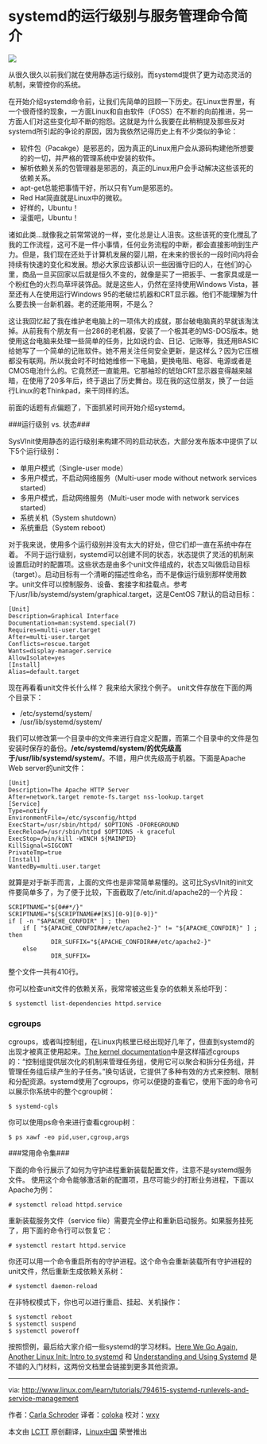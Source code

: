 systemd的运行级别与服务管理命令简介
================================================================================
![](http://www.linux.com/images/stories/41373/Linux_kernel_unified_hierarchy_cgroups_and_systemd.svg.png)

从很久很久以前我们就在使用静态运行级别。而systemd提供了更为动态灵活的机制，来管控你的系统。

在开始介绍systemd命令前，让我们先简单的回顾一下历史。在Linux世界里，有一个很奇怪的现象，一方面Linux和自由软件（FOSS）在不断的向前推进，另一方面人们对这些变化却不断的抱怨。这就是为什么我要在此稍稍提及那些反对systemd所引起的争论的原因，因为我依然记得历史上有不少类似的争论：

- 软件包（Pacakge）是邪恶的，因为真正的Linux用户会从源码构建他所想要的的一切，并严格的管理系统中安装的软件。
- 解析依赖关系的包管理器是邪恶的，真正的Linux用户会手动解决这些该死的依赖关系。
- apt-get总能把事情干好，所以只有Yum是邪恶的。
- Red Hat简直就是Linux中的微软。
- 好样的，Ubuntu！
- 滚蛋吧，Ubuntu！

诸如此类...就像我之前常常说的一样，变化总是让人沮丧。这些该死的变化搅乱了我的工作流程，这可不是一件小事情，任何业务流程的中断，都会直接影响到生产力。但是，我们现在还处于计算机发展的婴儿期，在未来的很长的一段时间内将会持续有快速的变化和发展。想必大家应该都认识一些因循守旧的人，在他们的心里，商品一旦买回家以后就是恒久不变的，就像是买了一把扳手、一套家具或是一个粉红色的火烈鸟草坪装饰品。就是这些人，仍然在坚持使用Windows Vista，甚至还有人在使用运行Windows 95的老破烂机器和CRT显示器。他们不能理解为什么要去换一台新机器。老的还能用啊，不是么？

这让我回忆起了我在维护老电脑上的一项伟大的成就，那台破电脑真的早就该淘汰掉。从前我有个朋友有一台286的老机器，安装了一个极其老的MS-DOS版本。她使用这台电脑来处理一些简单的任务，比如说约会、日记、记账等，我还用BASIC给她写了一个简单的记账软件。她不用关注任何安全更新，是这样么？因为它压根都没有联网。所以我会时不时给她维修一下电脑，更换电阻、电容、电源或者是CMOS电池什么的。它竟然还一直能用。它那袖珍的琥珀CRT显示器变得越来越暗，在使用了20多年后，终于退出了历史舞台。现在我的这位朋友，换了一台运行Linux的老Thinkpad，来干同样的活。

前面的话题有点偏题了，下面抓紧时间开始介绍systemd。

###运行级别 vs. 状态###

SysVInit使用静态的运行级别来构建不同的启动状态，大部分发布版本中提供了以下5个运行级别：

- 单用户模式（Single-user mode）
- 多用户模式，不启动网络服务（Multi-user mode without network services started）
- 多用户模式，启动网络服务（Multi-user mode with network services started）
- 系统关机（System shutdown）
- 系统重启（System reboot）

对于我来说，使用多个运行级别并没有太大的好处，但它们却一直在系统中存在着。 不同于运行级别，systemd可以创建不同的状态，状态提供了灵活的机制来设置启动时的配置项。这些状态是由多个unit文件组成的，状态又叫做启动目标（target）。启动目标有一个清晰的描述性命名，而不是像运行级别那样使用数字。unit文件可以控制服务、设备、套接字和挂载点。参考下/usr/lib/systemd/system/graphical.target，这是CentOS 7默认的启动目标：

    [Unit]
    Description=Graphical Interface
    Documentation=man:systemd.special(7)
    Requires=multi-user.target
    After=multi-user.target
    Conflicts=rescue.target
    Wants=display-manager.service
    AllowIsolate=yes
    [Install]
    Alias=default.target

现在再看看unit文件长什么样？ 我来给大家找个例子。 unit文件存放在下面的两个目录下：

- /etc/systemd/system/
- /usr/lib/systemd/system/

我们可以修改第一个目录中的文件来进行自定义配置，而第二个目录中的文件是包安装时保存的备份。**/etc/systemd/system/**的优先级高于**/usr/lib/systemd/system/**。不错，用户优先级高于机器。下面是Apache Web server的unit文件：

    [Unit]
    Description=The Apache HTTP Server
    After=network.target remote-fs.target nss-lookup.target
    [Service]
    Type=notify
    EnvironmentFile=/etc/sysconfig/httpd
    ExecStart=/usr/sbin/httpd/ $OPTIONS -DFOREGROUND
    ExecReload=/usr/sbin/httpd $OPTIONS -k graceful
    ExecStop=/bin/kill -WINCH ${MAINPID}
    KillSignal=SIGCONT
    PrivateTmp=true
    [Install]
    WantedBy=multi.user.target

就算是对于新手而言，上面的文件也是非常简单易懂的。这可比SysVInit的init文件要简单多了，为了便于比较，下面截取了/etc/init.d/apache2的一个片段：

    SCRIPTNAME="${0##*/}"
    SCRIPTNAME="${SCRIPTNAME##[KS][0-9][0-9]}"
    if [ -n "$APACHE_CONFDIR" ] ; then
    	if [ "${APACHE_CONFDIR##/etc/apache2-}" != "${APACHE_CONFDIR}" ] ; then
    	        DIR_SUFFIX="${APACHE_CONFDIR##/etc/apache2-}"
    	else
    	        DIR_SUFFIX=
    	        
整个文件一共有410行。

你可以检查unit文件的依赖关系，我常常被这些复杂的依赖关系给吓到：

    $ systemctl list-dependencies httpd.service

### cgroups ###

cgroups，或者叫控制组，在Linux内核里已经出现好几年了，但直到systemd的出现才被真正使用起来。[The kernel documentation][1]中是这样描述cgroups的：“控制组提供层次化的机制来管理任务组，使用它可以聚合和拆分任务组，并管理任务组后续产生的子任务。”换句话说，它提供了多种有效的方式来控制、限制和分配资源。systemd使用了cgroups，你可以便捷的查看它，使用下面的命令可以展示你系统中的整个cgroup树：

    $ systemd-cgls

你可以使用ps命令来进行查看cgroup树：

    $ ps xawf -eo pid,user,cgroup,args

###常用命令集###

下面的命令行展示了如何为守护进程重新装载配置文件，注意不是systemd服务文件。 使用这个命令能够激活新的配置项，且尽可能少的打断业务进程，下面以Apache为例：

    # systemctl reload httpd.service

重新装载服务文件（service file）需要完全停止和重新启动服务。如果服务挂死了，用下面的命令行可以恢复它：

    # systemctl restart httpd.service

你还可以用一个命令重启所有的守护进程。这个命令会重新装载所有守护进程的unit文件，然后重新生成依赖关系树：

    # systemctl daemon-reload

在非特权模式下，你也可以进行重启、挂起、关机操作：

    $ systemctl reboot
    $ systemctl suspend
    $ systemctl poweroff

按照惯例，最后给大家介绍一些systemd的学习材料。[Here We Go Again, Another Linux Init: Intro to systemd][2] 和 [Understanding and Using Systemd][3] 是不错的入门材料，这两份文档里会链接到更多其他资源。

--------------------------------------------------------------------------------

via: http://www.linux.com/learn/tutorials/794615-systemd-runlevels-and-service-management

作者：[Carla Schroder][a]
译者：[coloka](https://github.com/coloka)
校对：[wxy](https://github.com/wxy)

本文由 [LCTT](https://github.com/LCTT/TranslateProject) 原创翻译，[Linux中国](http://linux.cn/) 荣誉推出

[a]:http://www.linux.com/community/forums/person/3734
[1]:https://www.kernel.org/doc/Documentation/cgroups/cgroups.txt
[2]:http://www.linux.com/learn/tutorials/524577-here-we-go-again-another-linux-init-intro-to-systemd
[3]:http://www.linux.com/learn/tutorials/788613-understanding-and-using-systemd